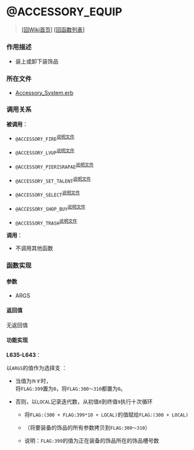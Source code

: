 ﻿# @ACCESSORY_EQUIP

> [\[回Wiki首页\]](/Wiki) [\[回函数列表\]](/Wiki/erasqn_wiki/function/README.md)

### 作用描述

+ 装上或卸下装饰品

### 所在文件

+ [Accessory_System.erb](/ERB/SHOP/Accessory_System.erb#L633-L643)

### 调用关系

**被调用**：

+ `@ACCESSORY_FIRE`<sup>[说明文件](/Wiki/erasqn_wiki/function/a/accessory_fire.md)</sup>

+ `@ACCESSORY_LVUP`<sup>[说明文件](/Wiki/erasqn_wiki/function/a/accessory_lvup.md)</sup>

+ `@ACCESSORY_PIERISRAPAE`<sup>[说明文件](/Wiki/erasqn_wiki/function/a/accessory_pierisrapae.md)</sup>

+ `@ACCESSORY_SET_TALENT`<sup>[说明文件](/Wiki/erasqn_wiki/function/a/accessory_set_talent.md)</sup>

+ `@ACCESSORY_SELECT`<sup>[说明文件](/Wiki/erasqn_wiki/function/a/accessory_select.md)</sup>

+ `@ACCESSORY_SHOP_BUY`<sup>[说明文件](/Wiki/erasqn_wiki/function/a/accessory_shop_buy.md)</sup>

+ `@ACCESSORY_TRASH`<sup>[说明文件](/Wiki/erasqn_wiki/function/a/accessory_trash.md)</sup>

**调用**：

+ 不调用其他函数

### 函数实现

#### 参数

+ ARGS

#### 返回值

无返回值

#### 功能实现

**L635-L643**：

以`ARGS`的值作为选择支 ：

  + 当值为`外す`时，<br/>将`FLAG:399`置为`0`，将`FLAG:300～310`都置为`0`。

  + 否则，以`LOCAL`记录迭代数，从初值`0`到终值`9`执行十次循环

    + 将`FLAG:(300 + FLAG:399*10 + LOCAL)`的值赋给`FLAG:(300 + LOCAL)`

    + （将要装备的饰品的所有参数拷贝到`FLAG:300～310`）

    + 说明：`FLAG:399`的值为正在装备的饰品所在的饰品槽号数

